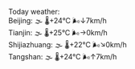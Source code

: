 Today weather:  
Beijing: 🌫  🌡️+24°C 🌬️↓7km/h  
Tianjin: 🌫  🌡️+25°C 🌬️→0km/h  
Shijiazhuang: 🌫  🌡️+22°C 🌬️↘0km/h  
Tangshan: 🌫  🌡️+24°C 🌬️↑7km/h  
